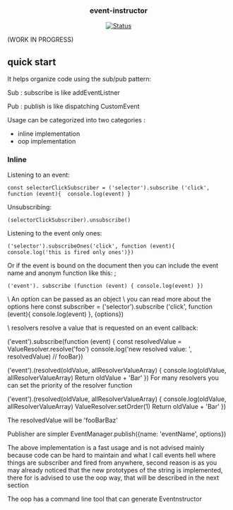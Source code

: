 <p align="center">

<h3 align="center">event-instructor</h3>

<div align="center">

[![Status](https://img.shields.io/badge/status-active-success.svg)]()

</div>

(WORK IN PROGRESS)
## quick start
It helps organize code using the sub/pub pattern:

Sub : subscribe is like addEventListner

Pub : publish is like dispatching CustomEvent

Usage can be categorized into two categories : 
- inline implementation
- oop implementation

### Inline
Listening to an event:

```
const selectorClickSubscriber = ('selector').subscribe ('click', function (event){  console.log(event) }
```

Unsubscribing:

```
(selectorClickSubscriber).unsubscribe()
```

Listening to the event only ones:
```
('selector').subscribeOnes('click', function (event){ console.log('this is fired only ones')})
```

Or if the event is bound on the document then you can include the event name and anonym function like this: ;
```
('event'). subscribe (function (event) { console.log(event) })
```

\\ An option can be passed as an object
\\ you can read more about the options here
const subscriber = ('selector').subscribe ('click', function (event){  console.log(event) }, {options})

\\ resolvers resolve a value that is requested on an event callback: 

('event').subscribe(function (event) { const resolvedValue = ValueResolver.resolve('foo')
console.log('new resolved value: ', resolvedValue) // fooBar})

('event').(resolved(oldValue, allResolverValueArray) { console.log(oldValue, allResolverValueArray)
Return oldValue + 'Bar' })
 For many resolvers you can set the priority of the resolver function

('event').(resolved(oldValue, allResolverValueArray) { console.log(oldValue, allResolverValueArray)
ValueResolver.setOrder(1)
Return oldValue + 'Bar' })

The resolvedValue will be 'fooBarBaz'

Publisher are simpler
EventManager.publish({name: 'eventName', options})


The above implementation is a fast usage and is not advised mainly because code can be hard to maintain and what I call events hell where things are subscriber and fired from anywhere, second reason is as you may already noticed that the new prototypes of the string is implemented, there for is advised to use the oop way, that will be described in the next section

The oop has a command line tool that can generate Eventnstructor
